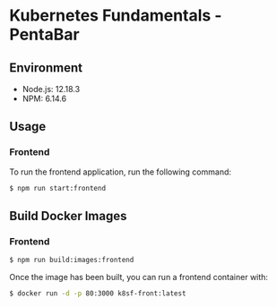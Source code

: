 # Kubernetes Fundamentals - PentaBar

## Environment

- Node.js: 12.18.3
- NPM: 6.14.6

## Usage

### Frontend

To run the frontend application, run the following command:

```bash
$ npm run start:frontend
```

## Build Docker Images

### Frontend

```bash
$ npm run build:images:frontend
```

Once the image has been built, you can run a frontend container with:

```bash
$ docker run -d -p 80:3000 k8sf-front:latest
```
